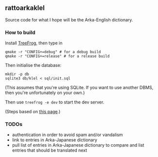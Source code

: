 ## rattoarkaklel

Source code for what I hope will be the Arka-English dictionary.

### How to build

Install [TreeFrog](http://www.treefrogframework.org/), then type in

    qmake -r "CONFIG+=debug" # for a debug build
    qmake -r "CONFIG+=release" # for a release build

Then initialise the database:

    mkdir -p db
    sqlite3 db/klel < sql/init.sql

(This assumes that you're using SQLite. If you want to use another DBMS,
then you're unfortunately on your own.)

Then use `treefrog -e dev` to start the dev server.

(Steps based on [this page](http://www.treefrogframework.org/en/user-guide/tutorial/).)

### TODOs

* authentication in order to avoid spam and/or vandalism
* link to entries in Arka-Japanese dictionary
* pull list of entries in Arka-Japanese dictionary to compare and list entries
  that should be translated next
